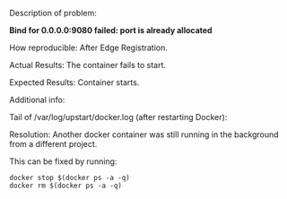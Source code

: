 Description of problem:

**Bind for 0.0.0.0:9080 failed: port is already allocated**

How reproducible:
After Edge Registration.

Actual Results:
The container fails to start.

Expected Results:
Container starts.

Additional info:

Tail of /var/log/upstart/docker.log (after restarting Docker):

Resolution:
Another docker container was still running in the background from a different project.

This can be fixed by running:

```
docker stop $(docker ps -a -q)
docker rm $(docker ps -a -q)